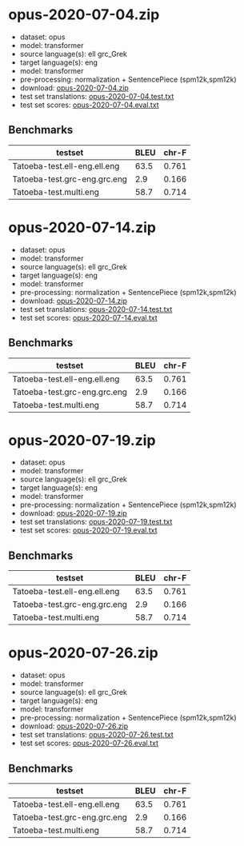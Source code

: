 # opus-2020-07-04.zip

* dataset: opus
* model: transformer
* source language(s): ell grc_Grek
* target language(s): eng
* model: transformer
* pre-processing: normalization + SentencePiece (spm12k,spm12k)
* download: [opus-2020-07-04.zip](https://object.pouta.csc.fi/Tatoeba-MT-models/grk-eng/opus-2020-07-04.zip)
* test set translations: [opus-2020-07-04.test.txt](https://object.pouta.csc.fi/Tatoeba-MT-models/grk-eng/opus-2020-07-04.test.txt)
* test set scores: [opus-2020-07-04.eval.txt](https://object.pouta.csc.fi/Tatoeba-MT-models/grk-eng/opus-2020-07-04.eval.txt)

## Benchmarks

| testset               | BLEU  | chr-F |
|-----------------------|-------|-------|
| Tatoeba-test.ell-eng.ell.eng 	| 63.5 	| 0.761 |
| Tatoeba-test.grc-eng.grc.eng 	| 2.9 	| 0.166 |
| Tatoeba-test.multi.eng 	| 58.7 	| 0.714 |

# opus-2020-07-14.zip

* dataset: opus
* model: transformer
* source language(s): ell grc_Grek
* target language(s): eng
* model: transformer
* pre-processing: normalization + SentencePiece (spm12k,spm12k)
* download: [opus-2020-07-14.zip](https://object.pouta.csc.fi/Tatoeba-MT-models/grk-eng/opus-2020-07-14.zip)
* test set translations: [opus-2020-07-14.test.txt](https://object.pouta.csc.fi/Tatoeba-MT-models/grk-eng/opus-2020-07-14.test.txt)
* test set scores: [opus-2020-07-14.eval.txt](https://object.pouta.csc.fi/Tatoeba-MT-models/grk-eng/opus-2020-07-14.eval.txt)

## Benchmarks

| testset               | BLEU  | chr-F |
|-----------------------|-------|-------|
| Tatoeba-test.ell-eng.ell.eng 	| 63.5 	| 0.761 |
| Tatoeba-test.grc-eng.grc.eng 	| 2.9 	| 0.166 |
| Tatoeba-test.multi.eng 	| 58.7 	| 0.714 |

# opus-2020-07-19.zip

* dataset: opus
* model: transformer
* source language(s): ell grc_Grek
* target language(s): eng
* model: transformer
* pre-processing: normalization + SentencePiece (spm12k,spm12k)
* download: [opus-2020-07-19.zip](https://object.pouta.csc.fi/Tatoeba-MT-models/grk-eng/opus-2020-07-19.zip)
* test set translations: [opus-2020-07-19.test.txt](https://object.pouta.csc.fi/Tatoeba-MT-models/grk-eng/opus-2020-07-19.test.txt)
* test set scores: [opus-2020-07-19.eval.txt](https://object.pouta.csc.fi/Tatoeba-MT-models/grk-eng/opus-2020-07-19.eval.txt)

## Benchmarks

| testset               | BLEU  | chr-F |
|-----------------------|-------|-------|
| Tatoeba-test.ell-eng.ell.eng 	| 63.5 	| 0.761 |
| Tatoeba-test.grc-eng.grc.eng 	| 2.9 	| 0.166 |
| Tatoeba-test.multi.eng 	| 58.7 	| 0.714 |

# opus-2020-07-26.zip

* dataset: opus
* model: transformer
* source language(s): ell grc_Grek
* target language(s): eng
* model: transformer
* pre-processing: normalization + SentencePiece (spm12k,spm12k)
* download: [opus-2020-07-26.zip](https://object.pouta.csc.fi/Tatoeba-MT-models/grk-eng/opus-2020-07-26.zip)
* test set translations: [opus-2020-07-26.test.txt](https://object.pouta.csc.fi/Tatoeba-MT-models/grk-eng/opus-2020-07-26.test.txt)
* test set scores: [opus-2020-07-26.eval.txt](https://object.pouta.csc.fi/Tatoeba-MT-models/grk-eng/opus-2020-07-26.eval.txt)

## Benchmarks

| testset               | BLEU  | chr-F |
|-----------------------|-------|-------|
| Tatoeba-test.ell-eng.ell.eng 	| 63.5 	| 0.761 |
| Tatoeba-test.grc-eng.grc.eng 	| 2.9 	| 0.166 |
| Tatoeba-test.multi.eng 	| 58.7 	| 0.714 |


